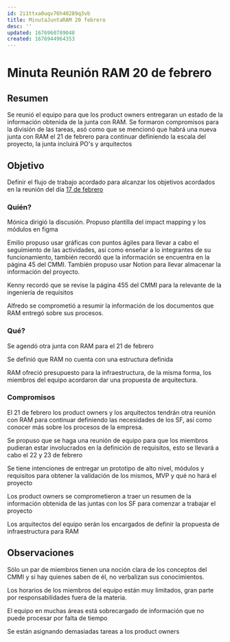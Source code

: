 ```yaml
---
id: 2i1ttxa0uqv76h40289q3vb
title: MinutaJuntaRAM 20 febrero
desc: ''
updated: 1676960789048
created: 1676944964353
---
```

# Minuta Reunión RAM 20 de febrero
## Resumen
Se reunió el equipo para que los product owners entregaran un estado de la información obtenida de la junta con RAM. Se formaron compromisos para la división de las tareas, asó como que se mencionó que habrá una nueva junta con RAM el 21 de febrero para continuar definiendo la escala del proyecto, la junta incluirá PO's y arquitectos

## Objetivo
Definir el flujo de trabajo acordado para alcanzar los objetivos acordados en la reunión del día [17 de febrero](/SextoSemestre.MinutaReuni%C3%B3n%2017%20febrero.md)

### Quién?

Mónica dirigió la discusión. Propuso plantilla del impact mapping y los módulos en figma

Emilio propuso usar gráficas con puntos ágiles para llevar a cabo el seguimiento de las actividades, así como enseñar a lo integrantes de su funcionamiento, también recordó que la información se encuentra en la página 45 del CMMI. También propuso usar Notion para llevar almacenar la información del proyecto.

Kenny recordó que se revise la página 455 del CMMI para la relevante de la ingeniería de requisitos

Alfredo se comprometió a resumir la información de los documentos que RAM entregó sobre sus procesos.

### Qué?
Se agendó otra junta con RAM para el 21 de febrero

Se definió que RAM no cuenta con una estructura definida

RAM ofreció presupuesto para la infraestructura, de la misma forma, los miembros del equipo acordaron dar una propuesta de arquitectura.

### Compromisos

El 21 de febrero los product owners y los arquitectos tendrán otra reunión con RAM para continuar definiendo las necesidades de los SF, así como conocer más sobre los procesos de la empresa.

Se propuso que se haga una reunión de equipo para que los miembros pudieran estar involucrados en la definición de requisitos, esto se llevará a cabo el 22 y 23 de febrero

Se tiene intenciones de entregar un prototipo de alto nivel, módulos y requisitos para obtener la validación de los mismos, MVP y qué no hará el proyecto

Los product owners se comprometieron a traer un resumen de la información obtenida de las juntas con los SF para comenzar a trabajar el proyecto

Los arquitectos del equipo serán los encargados de definir la propuesta de infraestructura para RAM

## Observaciones
Sólo un par de miembros tienen una noción clara de los conceptos del CMMI y si hay quienes saben de él, no verbalizan sus conocimientos.

Los horarios de los miembros del equipo están muy limitados, gran parte por responsabilidades fuera de la materia.

El equipo en muchas áreas está sobrecargado de información que no puede procesar por falta de tiempo

Se están asignando demasiadas tareas a los product owners